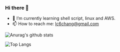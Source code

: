 ### Hi there 👋

<!--
**lc6chang/lc6chang** is a ✨ _special_ ✨ repository because its `README.md` (this file) appears on your GitHub profile.

Here are some ideas to get you started:

- 🔭 I’m currently working on ...
- 🌱 I’m currently learning ...
- 👯 I’m looking to collaborate on ...
- 🤔 I’m looking for help with ...
- 💬 Ask me about ...
- 📫 How to reach me: ...
- 😄 Pronouns: ...
- ⚡ Fun fact: ...
-->


- 🌱 I’m currently learning shell script, linux and AWS.
- 📫 How to reach me: lc6chang@gmail.com

![Anurag's github stats](https://github-readme-stats.vercel.app/api?username=lc6chang&count_private=true&show_icons=true)

![Top Langs](https://github-readme-stats.vercel.app/api/top-langs/?username=lc6chang&layout=compact)
